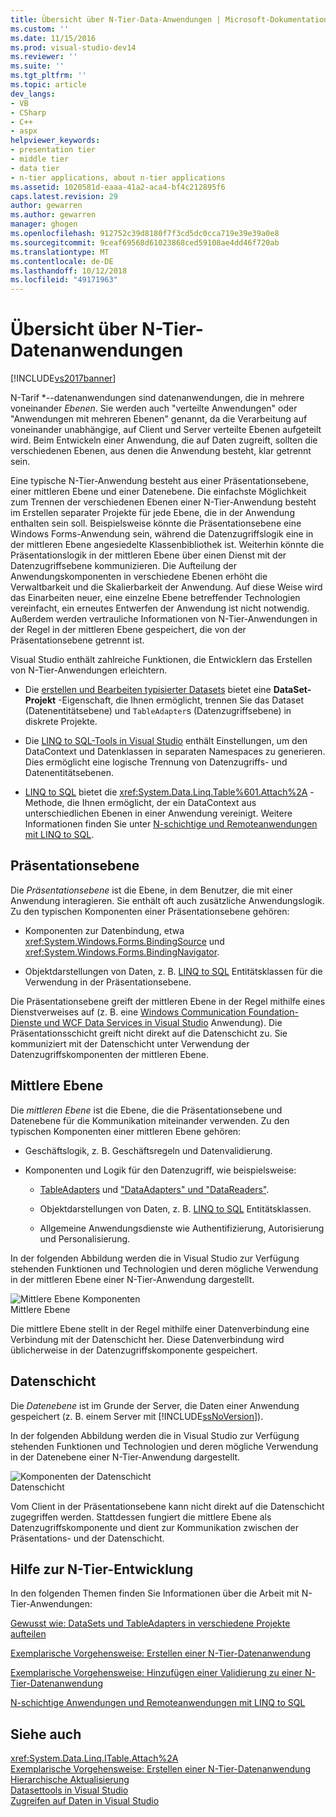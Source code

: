 ```yaml
---
title: Übersicht über N-Tier-Data-Anwendungen | Microsoft-Dokumentation
ms.custom: ''
ms.date: 11/15/2016
ms.prod: visual-studio-dev14
ms.reviewer: ''
ms.suite: ''
ms.tgt_pltfrm: ''
ms.topic: article
dev_langs:
- VB
- CSharp
- C++
- aspx
helpviewer_keywords:
- presentation tier
- middle tier
- data tier
- n-tier applications, about n-tier applications
ms.assetid: 1020581d-eaaa-41a2-aca4-bf4c212895f6
caps.latest.revision: 29
author: gewarren
ms.author: gewarren
manager: ghogen
ms.openlocfilehash: 912752c39d8180f7f3cd5dc0cca719e39e39a0e8
ms.sourcegitcommit: 9ceaf69568d61023868ced59108ae4dd46f720ab
ms.translationtype: MT
ms.contentlocale: de-DE
ms.lasthandoff: 10/12/2018
ms.locfileid: "49171963"
---
```

# <a name="n-tier-data-applications-overview"></a>Übersicht über N-Tier-Datenanwendungen
[!INCLUDE[vs2017banner](../includes/vs2017banner.md)]

  
N-Tarif *--datenanwendungen sind datenanwendungen, die in mehrere voneinander *Ebenen*. Sie werden auch "verteilte Anwendungen" oder "Anwendungen mit mehreren Ebenen" genannt, da die Verarbeitung auf voneinander unabhängige, auf Client und Server verteilte Ebenen aufgeteilt wird. Beim Entwickeln einer Anwendung, die auf Daten zugreift, sollten die verschiedenen Ebenen, aus denen die Anwendung besteht, klar getrennt sein.  
  
 Eine typische N-Tier-Anwendung besteht aus einer Präsentationsebene, einer mittleren Ebene und einer Datenebene. Die einfachste Möglichkeit zum Trennen der verschiedenen Ebenen einer N-Tier-Anwendung besteht im Erstellen separater Projekte für jede Ebene, die in der Anwendung enthalten sein soll. Beispielsweise könnte die Präsentationsebene eine Windows Forms-Anwendung sein, während die Datenzugriffslogik eine in der mittleren Ebene angesiedelte Klassenbibliothek ist. Weiterhin könnte die Präsentationslogik in der mittleren Ebene über einen Dienst mit der Datenzugriffsebene kommunizieren. Die Aufteilung der Anwendungskomponenten in verschiedene Ebenen erhöht die Verwaltbarkeit und die Skalierbarkeit der Anwendung.  Auf diese Weise wird das Einarbeiten neuer, eine einzelne Ebene betreffender Technologien vereinfacht, ein erneutes Entwerfen der Anwendung ist nicht notwendig. Außerdem werden vertrauliche Informationen von N-Tier-Anwendungen in der Regel in der mittleren Ebene gespeichert, die von der Präsentationsebene getrennt ist.  
  
 Visual Studio enthält zahlreiche Funktionen, die Entwicklern das Erstellen von N-Tier-Anwendungen erleichtern.  
  
-   Die [erstellen und Bearbeiten typisierter Datasets](../data-tools/creating-and-editing-typed-datasets.md) bietet eine **DataSet-Projekt** -Eigenschaft, die Ihnen ermöglicht, trennen Sie das Dataset (Datenentitätsebene) und `TableAdapter`s (Datenzugriffsebene) in diskrete Projekte.  
  
-   Die [LINQ to SQL-Tools in Visual Studio](../data-tools/linq-to-sql-tools-in-visual-studio2.md) enthält Einstellungen, um den DataContext und Datenklassen in separaten Namespaces zu generieren. Dies ermöglicht eine logische Trennung von Datenzugriffs- und Datenentitätsebenen.  
  
-   [LINQ to SQL](http://msdn.microsoft.com/library/73d13345-eece-471a-af40-4cc7a2f11655) bietet die <xref:System.Data.Linq.Table%601.Attach%2A> -Methode, die Ihnen ermöglicht, der ein DataContext aus unterschiedlichen Ebenen in einer Anwendung vereinigt. Weitere Informationen finden Sie unter [N-schichtige und Remoteanwendungen mit LINQ to SQL](http://msdn.microsoft.com/library/854a1cdd-53cb-45f5-83ca-63962a9b3598).  
  
## <a name="presentation-tier"></a>Präsentationsebene  
 Die *Präsentationsebene* ist die Ebene, in dem Benutzer, die mit einer Anwendung interagieren. Sie enthält oft auch zusätzliche Anwendungslogik. Zu den typischen Komponenten einer Präsentationsebene gehören:  
  
-   Komponenten zur Datenbindung, etwa <xref:System.Windows.Forms.BindingSource> und <xref:System.Windows.Forms.BindingNavigator>.  
  
-   Objektdarstellungen von Daten, z. B. [LINQ to SQL](http://msdn.microsoft.com/library/73d13345-eece-471a-af40-4cc7a2f11655) Entitätsklassen für die Verwendung in der Präsentationsebene.  
  
 Die Präsentationsebene greift der mittleren Ebene in der Regel mithilfe eines Dienstverweises auf (z. B. eine [Windows Communication Foundation-Dienste und WCF Data Services in Visual Studio](../data-tools/windows-communication-foundation-services-and-wcf-data-services-in-visual-studio.md) Anwendung). Die Präsentationsschicht greift nicht direkt auf die Datenschicht zu. Sie kommuniziert mit der Datenschicht unter Verwendung der Datenzugriffskomponenten der mittleren Ebene.  
  
## <a name="middle-tier"></a>Mittlere Ebene  
 Die *mittleren Ebene* ist die Ebene, die die Präsentationsebene und Datenebene für die Kommunikation miteinander verwenden. Zu den typischen Komponenten einer mittleren Ebene gehören:  
  
-   Geschäftslogik, z. B. Geschäftsregeln und Datenvalidierung.  
  
-   Komponenten und Logik für den Datenzugriff, wie beispielsweise:  
  
    -   [TableAdapters](http://msdn.microsoft.com/library/09416de9-134c-4dc7-8262-6c8d81e3f364) und ["DataAdapters" und "DataReaders"](http://msdn.microsoft.com/library/cc952ca2-ec19-46ab-9189-15174b52cb74).  
  
    -   Objektdarstellungen von Daten, z. B. [LINQ to SQL](http://msdn.microsoft.com/library/73d13345-eece-471a-af40-4cc7a2f11655) Entitätsklassen.  
  
    -   Allgemeine Anwendungsdienste wie Authentifizierung, Autorisierung und Personalisierung.  
  
 In der folgenden Abbildung werden die in Visual Studio zur Verfügung stehenden Funktionen und Technologien und deren mögliche Verwendung in der mittleren Ebene einer N-Tier-Anwendung dargestellt.  
  
 ![Mittlere Ebene Komponenten](../data-tools/media/ntiermid.png "NtierMid")  
Mittlere Ebene  
  
 Die mittlere Ebene stellt in der Regel mithilfe einer Datenverbindung eine Verbindung mit der Datenschicht her. Diese Datenverbindung wird üblicherweise in der Datenzugriffskomponente gespeichert.  
  
## <a name="data-tier"></a>Datenschicht  
 Die *Datenebene* ist im Grunde der Server, die Daten einer Anwendung gespeichert (z. B. einem Server mit [!INCLUDE[ssNoVersion](../includes/ssnoversion-md.md)]).  
  
 In der folgenden Abbildung werden die in Visual Studio zur Verfügung stehenden Funktionen und Technologien und deren mögliche Verwendung in der Datenebene einer N-Tier-Anwendung dargestellt.  
  
 ![Komponenten der Datenschicht](../data-tools/media/ntierdatatier.png "Ntierdatatier")  
Datenschicht  
  
 Vom Client in der Präsentationsebene kann nicht direkt auf die Datenschicht zugegriffen werden. Stattdessen fungiert die mittlere Ebene als Datenzugriffskomponente und dient zur Kommunikation zwischen der Präsentations- und der Datenschicht.  
  
## <a name="help-for-n-tier-development"></a>Hilfe zur N-Tier-Entwicklung  
 In den folgenden Themen finden Sie Informationen über die Arbeit mit N-Tier-Anwendungen:  
  
 [Gewusst wie: DataSets und TableAdapters in verschiedene Projekte aufteilen](../data-tools/separate-datasets-and-tableadapters-into-different-projects.md)  
  
 [Exemplarische Vorgehensweise: Erstellen einer N-Tier-Datenanwendung](../data-tools/walkthrough-creating-an-n-tier-data-application.md)  
  
 [Exemplarische Vorgehensweise: Hinzufügen einer Validierung zu einer N-Tier-Datenanwendung](http://msdn.microsoft.com/library/b35d072c-31f0-49ba-a225-69177592c265)  
  
 [N-schichtige Anwendungen und Remoteanwendungen mit LINQ to SQL](http://msdn.microsoft.com/library/854a1cdd-53cb-45f5-83ca-63962a9b3598)  
  
## <a name="see-also"></a>Siehe auch  
 <xref:System.Data.Linq.ITable.Attach%2A>   
 [Exemplarische Vorgehensweise: Erstellen einer N-Tier-Datenanwendung](../data-tools/walkthrough-creating-an-n-tier-data-application.md)   
 [Hierarchische Aktualisierung](../data-tools/hierarchical-update.md)   
 [Datasettools in Visual Studio](../data-tools/dataset-tools-in-visual-studio.md)   
 [Zugreifen auf Daten in Visual Studio](../data-tools/accessing-data-in-visual-studio.md)

